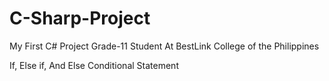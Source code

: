 # C-Sharp-Project
My First C# Project Grade-11 Student At BestLink College of the Philippines

If, Else if, And Else Conditional Statement
